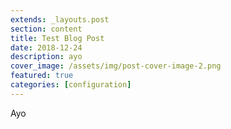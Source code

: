 ```yaml
---
extends: _layouts.post
section: content
title: Test Blog Post
date: 2018-12-24
description: ayo
cover_image: /assets/img/post-cover-image-2.png
featured: true
categories: [configuration]
---
```


Ayo